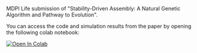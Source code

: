 MDPI Life submission of "Stability-Driven Assembly: A Natural Genetic Algorithm and Pathway to Evolution".

You can access the code and simulation results from the paper by opening the following colab notebook:

[![Open In Colab](https://colab.research.google.com/assets/colab-badge.svg)](https://colab.research.google.com/drive/1aMgGo6jt9iYoHmsCop34vFI4sn_lY-vg?usp=drive_link)

